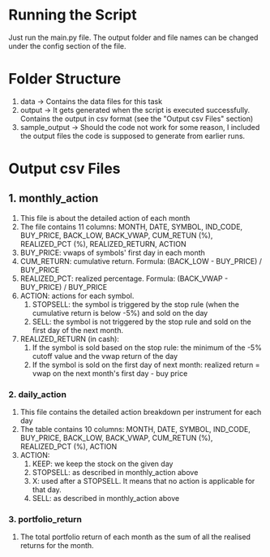 # Running the Script

Just run the main.py file.
The output folder and file names can be changed under the config section of the file.

# Folder Structure
1. data -> Contains the data files for this task
2. output -> It gets generated when the script is executed successfully. Contains the output in csv format (see the "Output csv Files" section)
3. sample_output -> Should the code not work for some reason, I included the output files the code is supposed to generate from earlier runs.

# Output csv Files

## 1. monthly_action
1. This file is about the detailed action of each month
2. The file contains 11 columns: MONTH, DATE, SYMBOL, IND_CODE, BUY_PRICE, BACK_LOW, BACK_VWAP, CUM_RETUN (%), REALIZED_PCT (%), REALIZED_RETURN, ACTION 
2. BUY_PRICE: vwaps of symbols' first day in each month 
3. CUM_RETURN: cumulative return. Formula: (BACK_LOW - BUY_PRICE) / BUY_PRICE
4. REALIZED_PCT: realized percentage. Formula: (BACK_VWAP - BUY_PRICE) / BUY_PRICE
5. ACTION: actions for each symbol. 
    1. STOPSELL: the symbol is triggered by the stop rule (when the cumulative return is below -5%) and sold on the day  
    2. SELL: the symbol is not triggered by the stop rule and sold on the first day of the next month.
 6. REALIZED_RETURN (in cash): 
    1. If the symbol is sold based on the stop rule: the minimum of the -5% cutoff value and the vwap return of the day
    2. If the symbol is sold on the first day of next month: realized return = vwap on the next month's first day - buy price

### 2. daily_action
1. This file contains the detailed action breakdown per instrument for each day
2. The table contains 10 columns: MONTH, DATE, SYMBOL, IND_CODE, BUY_PRICE, BACK_LOW, BACK_VWAP, CUM_RETUN (%), REALIZED_PCT (%), ACTION 
3. ACTION: 
    1. KEEP: we keep the stock on the given day
    2. STOPSELL: as described in monthly_action above
    3. X: used after a STOPSELL. It means that no action is applicable for that day.
    4. SELL: as described in monthly_action above

### 3. portfolio_return
1. The total portfolio return of each month as the sum of all the realised returns for the month.
